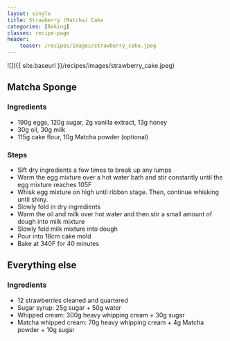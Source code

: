 ```yaml
---
layout: single
title: Strawberry (Matcha) Cake
categories: [Baking]
classes: recipe-page
header:
    teaser: /recipes/images/strawberry_cake.jpeg
---
```


![]({{ site.baseurl }}/recipes/images/strawberry_cake.jpeg)

## Matcha Sponge

### Ingredients
-   190g eggs,
    120g sugar,
    2g vanilla extract,
    13g honey
- 30g oil, 30g milk
- 115g cake flour, 10g Matcha powder (optional)

### Steps
- Sift dry ingredients a few times to break up any lumps
- Warm the egg mixture over a hot water bath and stir constantly until the egg mixture reaches 105F
- Whisk egg mixture on high until ribbon stage. Then, continue whisking until shiny.
- Slowly fold in dry ingredients
- Warm the oil and milk over hot water and then stir a small amount of dough into milk mixture
- Slowly fold milk mixture into dough
- Pour into 18cm cake mold
- Bake at 340F for 40 minutes

## Everything else
### Ingredients
- 12 strawberries cleaned and quartered
- Sugar syrup: 25g sugar + 50g water
- Whipped cream: 300g heavy whipping cream + 30g sugar
- Matcha whipped cream: 70g heavy whipping cream + 4g Matcha powder + 10g sugar
